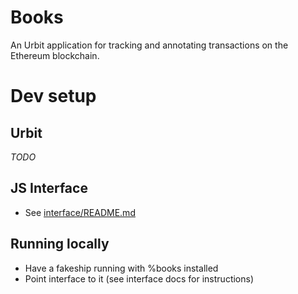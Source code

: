 # Books

An Urbit application for tracking and annotating transactions on the Ethereum blockchain.

# Dev setup

## Urbit

_TODO_

## JS Interface

- See [interface/README.md](interface/README.md)

## Running locally

- Have a fakeship running with %books installed
- Point interface to it (see interface docs for instructions)

